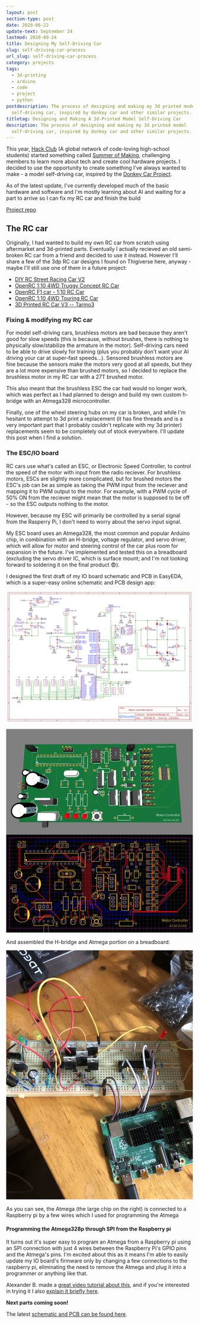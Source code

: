```yaml
---
layout: post
section-type: post
date: 2020-06-22
update-text: September 24
lastmod: 2020-09-24
title: Designing My Self-Driving Car
slug: self-driving-car-process
url_slug: self-driving-car-process
category: projects
tags:
  - 3d-printing
  - arduino
  - code
  - project
  - python
postdescription: The process of designing and making my 3d printed model
  self-driving car, inspired by donkey car and other similar projects.
titletag: Designing and Making A 3d-Printed Model Self-Driving Car
description: The process of designing and making my 3d printed model
  self-driving car, inspired by donkey car and other similar projects.
---
```

This year, [Hack Club](https://hackclub.com/) (A global network of code-loving high-school students) started something called [Summer of Making](https://summer.hackclub.com/), challenging members to learn more about tech and create cool hardware projects. I decided to use the opportunity to create something I've always wanted to make - a model self-driving car, inspired by the [Donkey Car Project](https://donkeycar.com).

As of the latest update, I've currently developed much of the basic hardware and software and I'm mostly learning about AI and waiting for a part to arrive so I can fix my RC car and finish the build

[Project repo](https://github.com/scitronboy/robocar)

## The RC car

Originally, I had wanted to build my own RC car from scratch using aftermarket and 3d-printed parts. Eventually I actually recieved an old semi-broken RC car from a friend and decided to use it instead. However I'll share a few of the 3dp RC car designs I found on Thigiverse here, anyway - maybe I'll still use one of them in a future project:

* [DIY RC Street Racing Car V2](https://www.thingiverse.com/thing:3685946)
* [OpenRC 1:10 4WD Truggy Concept RC Car](https://www.thingiverse.com/thing:42198)
* [OpenRC F1 car - 1:10 RC Car](https://www.thingiverse.com/thing:1193309) 
* [OpenRC 1:10 4WD Touring RC Car](https://www.thingiverse.com/thing:3340289)
* [3D Printed RC Car V3 -- Tarmo3](https://www.thingiverse.com/thing:3546277)

### Fixing & modifying my RC car

For model self-driving cars, brushless motors are bad because they aren't good for slow speeds (this is because, without brushes, there is nothing to physically slow/stabilize the armature in the motor). Self-driving cars need to be able to drive slowly for training (plus you probably don't want your AI driving your car at super-fast speeds...). Sensored brushless motors are fine because the sensors make the motors very good at all speeds, but they are a lot more expensive than brushed motors, so I decided to replace the brushless motor in my RC car with a 27T brushed motor. 

This also meant that the brushless ESC the car had would no longer work, which was perfect as I had planned to deisgn and build my own custom h-bridge with an Atmega328 microcontroller. 

Finally, one of the wheel steering hubs on my car is broken, and while I'm hesitant to attempt to 3d print a replacement (it has fine threads and is a very important part that I probably couldn't replicate with my 3d printer) replacements seem to be completely out of stock everywhere. I'll update this post when I find a solution.

### The ESC/IO board

RC cars use what's called an ESC, or Electronic Speed Controller, to control the speed of the motor with input from the radio reciever. For brushless motors, ESCs are slightly more complicated, but for brushed motors the ESC's job can be as simple as taking the PWM input from the reciever and mapping it to PWM output to the motor. For example, with a PWM cycle of 50% ON from the reciever might mean that the motor is supposed to be off - so the ESC outputs nothing to the motor.

However, because my ESC will primarily be controlled by a serial signal from the Rasperry Pi, I don't need to worry about the servo input signal. 

My ESC board uses an Atmega328, the most common and popular Arduino chip, in combination with an H-bridge, voltage regulator, and servo driver, which will allow for motor and steering control of the car plus room for expansion in the future. I've implemented and tested this on a breadboard (excluding the servo driver IC, which is surface mount; and I'm not looking forward to soldering it on the final product :fearful:).

I designed the first draft of my IO board schematic and PCB in EasyEDA, which is a super-easy online schematic and PCB design app:

![IO board schematic](/img/uploads/schem.png "IO board schematic")

![PCB rendering](/img/uploads/pcb.jpeg "PCB rendering")

And assembled the H-bridge and Atmega portion on a breadboard:

![My circuit](/img/uploads/breadboard.jpg "The circuit")

As you can see, the Atmega (the large chip on the right) is connected to a Raspberry pi by a few wires which I used for programming the Atmega

#### Programming the Atmega328p through SPI from the Raspberry pi

It turns out it's super easy to program an Atmega from a Raspberry pi using an SPI connection with just 4 wires between the Raspberry Pi's GPIO pins and the Atmega's pins. I'm excited about this as it means I'm able to easily update my IO board's firmware only by changing a few connections to the raspberry pi, eliminating the need to remove the Atmega and plug it into a programmer or anything like that.

Alexander B. made a [great video tutorial about this](http://thezanshow.com/electronics-tutorials/raspberry-pi/tutorial-36), and if you're interested in trying it I also [explain it briefly here](https://github.com/scitronboy/robocar/blob/master/io-board/README.md).

**Next parts coming soon!**

The latest [schematic and PCB can be found here](https://easyeda.com/scitronboy/model-self-driving-car).